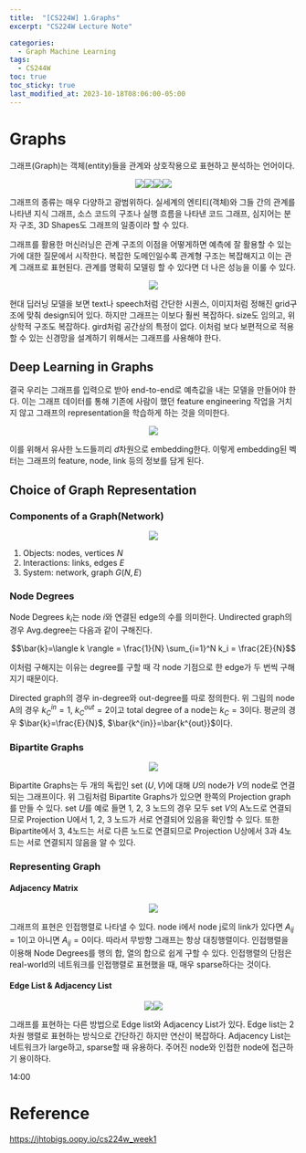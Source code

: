 ```yaml
---
title:  "[CS224W] 1.Graphs"
excerpt: "CS224W Lecture Note"

categories:
  - Graph Machine Learning
tags:
  - CS244W
toc: true
toc_sticky: true
last_modified_at: 2023-10-18T08:06:00-05:00
---
```


# Graphs
그래프(Graph)는 객체(entity)들을 관계와 상호작용으로 표현하고 분석하는 언어이다. 

<p align="center"><img src="https://github.com/user-attachments/assets/b0162419-83bf-4c34-90eb-eebb37a6cd3a" height="" width=""><img src="https://github.com/user-attachments/assets/e218828c-a9b1-454d-bc77-c7963c3bed67" height="" width=""><img src="https://github.com/user-attachments/assets/71396374-4c65-4561-85de-2ce495426594" height="" width=""><img src="https://github.com/user-attachments/assets/b9413814-f4e9-477b-b945-7bcacfefeb21" height="" width=""></p>

그래프의 종류는 매우 다양하고 광범위하다. 실세계의 엔티티(객체)와 그들 간의 관계를 나타낸 지식 그래프, 소스 코드의 구조나 실행 흐름을 나타낸 코드 그래프, 심지어는 분자 구조, 3D Shapes도 그래프의 일종이라 할 수 있다. 

그래프를 활용한 머신러닝은 관계 구조의 이점을 어떻게하면 예측에 잘 활용할 수 있는가에 대한 질문에서 시작한다. 복잡한 도메인일수록 관계형 구조는 복잡해지고 이는 관계 그래프로 표현된다. 관계를 명확히 모델링 할 수 있다면 더 나은 성능을 이룰 수 있다. 

<p align="center"><img src="https://github.com/user-attachments/assets/5dafd4a1-e937-4f79-855a-fdf3c3d08e14" height="" width=""></p>

현대 딥러닝 모델을 보면 text나 speech처럼 간단한 시퀀스, 이미지처럼 정해진 grid구조에 맞춰 design되어 있다. 하지만 그래프는 이보다 훨씬 복잡하다. size도 임의고, 위상학적 구조도 복잡하다. gird처럼 공간상의 특정이 없다. 이처럼 보다 보편적으로 적용할 수 있는 신경망을 설계하기 위해서는 그래프를 사용해야 한다. 

## Deep Learning in Graphs
결국 우리는 그래프를 입력으로 받아 end-to-end로 예측값을 내는 모델을 만들어야 한다. 이는 그래프 데이터를 통해 기존에 사람이 했던 feature engineering 작업을 거치지 않고 그래프의 representation을 학습하게 하는 것을 의미한다. 

<p align="center"><img src="https://github.com/user-attachments/assets/930a294b-de95-4f8f-94b6-4f78ee581b13" height="" width=""></p>

이를 위해서 유사한 노드들끼리 $d$차원으로 embedding한다. 이렇게 embedding된 벡터는 그래프의 feature, node, link 등의 정보를 담게 된다. 

## Choice of Graph Representation​

### Components of a Graph(Network)

<p align="center"><img src="https://github.com/user-attachments/assets/0e9f3c48-8cf2-4c06-8191-94e881087bdd" height="" width=""></p>

1. Objects: nodes, vertices $N$
2. Interactions: links, edges $E$
3. System: network, graph $G(N, E)$

### Node Degrees 

Node Degrees $k_i$는 node $i$와 연결된 edge의 수를 의미한다. Undirected graph의 경우 Avg.degree는 다음과 같이 구해진다. 

$$\bar{k}=\langle k \rangle = \frac{1}{N} \sum_{i=1}^N k_i = \frac{2E}{N}$$

이처럼 구해지는 이유는 degree를 구할 때 각 node 기점으로 한 edge가 두 번씩 구해지기 때문이다. 

Directed graph의 경우 in-degree와 out-degree를 따로 정의한다. 위 그림의 node A의 경우 $k_C^{in}=1$, $k_C^{out}=2$이고 total degree of a node는 $k_C=3$이다. 평균의 경우 $\bar{k}=\frac{E}{N}$, $\bar{k^{in}}=\bar{k^{out}}$이다. 

### Bipartite Graphs

<p align="center"><img src="https://github.com/user-attachments/assets/33615416-19ae-4387-a13d-5eb294205b95" height="" width=""></p>

Bipartite Graphs는 두 개의 독립인 set $(U, V)$에 대해 $U$의 node가 $V$의 node로 연결되는 그래프이다. 위 그림처럼 Bipartite Graphs가 있으면 한쪽의 Projection graph를 만들 수 있다. set $U$를 예로 들면 1, 2, 3 노드의 경우 모두 set $V$의 A노드로 연결되므로 Projection U에서 1, 2, 3 노드가 서로 연결되어 있음을 확인할 수 있다. 또한 Bipartite에서 3, 4노드는 서로 다른 노드로 연결되므로 Projection U상에서 3과 4노드는 서로 연결되지 않음을 알 수 있다. 

### Representing Graph

#### Adjacency Matrix

<p align="center"><img src="https://github.com/user-attachments/assets/8f04ec2b-d1ee-4c10-a1e6-6fe9fda2a447" height="" width=""></p>

그래프의 표현은 인접행렬로 나타낼 수 있다. node i에서 node j로의 link가 있다면 $A_{ij}=1$이고 아니면 $A_{ij}=0$이다. 따라서 무방향 그래프는 항상 대칭행렬이다. 인접행렬을 이용해 Node Degrees를 행의 합, 열의 합으로 쉽게 구할 수 있다. 인접행렬의 단점은 real-world의 네트워크를 인접행렬로 표현했을 때, 매우 sparse하다는 것이다.  

#### Edge List & Adjacency List

<p align="center"><img src="https://github.com/user-attachments/assets/fca40a50-4fbe-42b4-84c7-29e1eeb451ee" height="" width=""><img src="https://github.com/user-attachments/assets/109b9cec-7594-4e09-b1af-0cddda70e898" height="" width=""></p>

그래프를 표현하는 다른 방법으로 Edge list와 Adjacency List가 있다. Edge list는 2차원 행렬로 표현하는 방식으로 간단하긴 하지만 연산이 복잡하다. Adjacency List는 네트워크가 large하고, sparse할 때 유용하다. 주어진 node와 인접한 node에 접근하기 용이하다. 

14:00

# Reference 

https://jhtobigs.oopy.io/cs224w_week1



